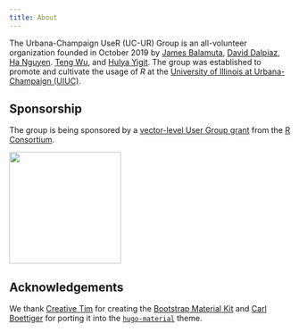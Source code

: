 ```yaml
---
title: About
---
```


The Urbana-Champaign UseR (UC-UR) Group is an all-volunteer organization
founded in October 2019 by 
[James Balamuta](http://thecoatlessprofessor.com/),
[David Dalpiaz](https://daviddalpiaz.com/), [Ha Nguyen](http://www.haknguyen.com).
[Teng Wu](https://stat.illinois.edu/directory/profile/tengwu2), and 
[Hulya Yigit](https://github.com/hyigit2). The group was established to promote
and cultivate the usage of _R_ at the [University of Illinois at Urbana-Champaign
(UIUC)](https://illinois.edu). 

## Sponsorship

The group is being sponsored by a [vector-level User Group grant](https://www.r-consortium.org/projects/r-user-group-support-program) from the [R Consortium](https://www.r-consortium.org/).

<a href="https://www.r-consortium.org" style="text-decoration:none">
<img src="https://www.r-consortium.org/wp-content/uploads/sites/13/2016/09/RConsortium_Horizontal_Pantone.png" width="200px">
</a>

## Acknowledgements

We thank [Creative Tim](https://www.creative-tim.com/) for creating the 
[Bootstrap Material Kit](https://www.creative-tim.com/product/material-kit) and 
[Carl Boettiger](https://www.carlboettiger.info/) for porting it into the
[`hugo-material`](https://github.com/cboettig/hugo-material) theme.
